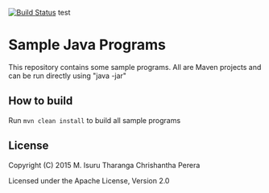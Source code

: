 [![Build Status](https://travis-ci.org/chrishantha/sample-java-programs.svg?branch=master)](https://travis-ci.org/chrishantha/sample-java-programs)
test

Sample Java Programs
====================

This repository contains some sample programs. All are Maven projects and can be run directly using "java -jar"

## How to build

Run `mvn clean install` to build all sample programs

## License

Copyright (C) 2015 M. Isuru Tharanga Chrishantha Perera

Licensed under the Apache License, Version 2.0
